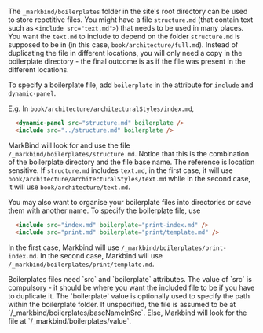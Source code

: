 The `_markbind/boilerplates` folder in the site's root directory can be used to store repetitive files. You might have a file `structure.md` (that contain text such as `<include src="text.md">`) that needs to be used in many places. You want the `text.md` to include to depend on the folder `structure.md` is supposed to be in (in this case, `book/architecture/full.md`). Instead of duplicating the file in different locations, you will only need a copy in the boilerplate directory - the final outcome is as if the file was present in the different locations.

To specify a boilerplate file, add `boilerplate` in the attribute for `include` and `dynamic-panel`.

E.g. In `book/architecture/architecturalStyles/index.md`,
```html
  <dynamic-panel src="structure.md" boilerplate />
  <include src="../structure.md" boilerplate />
```

MarkBind will look for and use the file `/_markbind/boilerplates/structure.md`. Notice that this is the combination of the boilerplate directory and the file base name. The reference is location sensitive. If `structure.md` includes `text.md`, in the first case, it will use `book/architecture/architecturalStyles/text.md` while in the second case, it will use `book/architecture/text.md`.

You may also want to organise your boilerplate files into directories or save them with another name. To specify the boilerplate file, use
```html
  <include src="index.md" boilerplate="print-index.md" />
  <include src="print.md" boilerplate="print/template.md" />
```
In the first case, Markbind will use `/_markbind/boilerplates/print-index.md`. In the second case, Markbind will use `/_markbind/boilerplates/print/template.md`.

<tip-box type="info">
<markdown>
Boilerplates files need `src` and `boilerplate` attributes. The value of `src` is compulsory - it should be where you want the included file to be if you have to duplicate it. The `boilerplate` value is optionally used to specify the path within the boilerplate folder. If unspecified, the file is assumed to be at `/_markbind/boilerplates/baseNameInSrc`. Else, Markbind will look for the file at `/_markbind/boilerplates/value`.
</markdown>
</tip-box>
